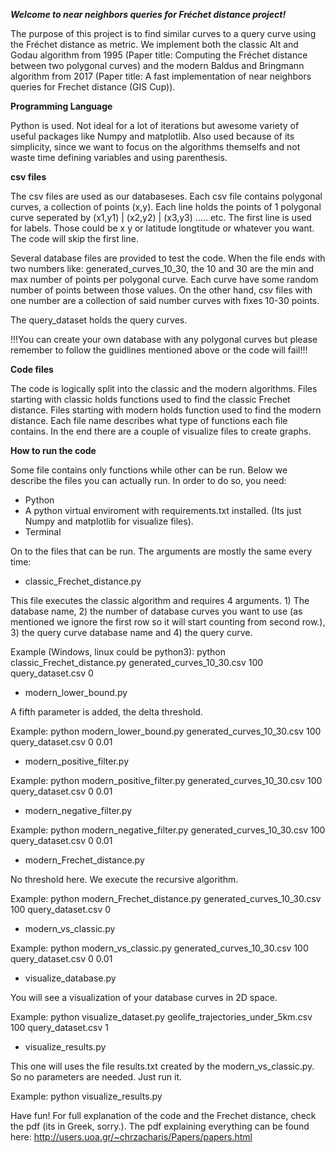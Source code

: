 ***Welcome to near neighbors queries for Fréchet distance project!***

The purpose of this project is to find similar curves to a query curve using the Fréchet distance as metric. We implement both the classic Alt and Godau algorithm from 1995 (Paper title: Computing the Fréchet distance between two polygonal curves) and the modern Baldus and Bringmann algorithm from 2017 (Paper title: A fast implementation of near neighbors queries for Frechet distance (GIS Cup)).

**Programming Language**

Python is used. Not ideal for a lot of iterations but awesome variety of useful packages like Numpy and matplotlib. Also used because of its simplicity, since we want to focus on the algorithms themselfs and not waste time defining variables and using parenthesis. 

**csv files**

The csv files are used as our databaseses. Each csv file contains polygonal curves, a collection of points (x,y). Each line holds the points of 1 polygonal curve seperated by (x1,y1) | (x2,y2) | (x3,y3) ..... etc. The first line is used for labels. Those could be x y or latitude longtitude or whatever you want. The code will skip the first line. 

Several database files are provided to test the code. When the file ends with two numbers like: generated_curves_10_30, the 10 and 30 are the min and max number of points per polygonal curve. Each curve have some random number of points between those values. On the other hand, csv files with one number are a collection of said number curves with fixes 10-30 points. 

The query_dataset holds the query curves.

!!!You can create your own database with any polygonal curves but please remember to follow the guidlines mentioned above or the code will fail!!!

**Code files**

The code is logically split into the classic and the modern algorithms. Files starting with classic holds functions used to find the classic Frechet distance. Files starting with modern holds function used to find the modern distance. Each file name describes what type of functions each file contains. In the end there are a couple of visualize files to create graphs. 

**How to run the code**

Some file contains only functions while other can be run. Below we describe the files you can actually run. In order to do so, you need: 

- Python 
- A python virtual enviroment with requirements.txt installed. (Its just Numpy and matplotlib for visualize files).
- Terminal

On to the files that can be run. The arguments are mostly the same every time:


- classic_Frechet_distance.py

This file executes the classic algorithm and requires 4 arguments. 1) The database name, 2) the number of database curves you want to use (as mentioned we ignore the first row so it will start counting from second row.), 3) the query curve database name and 4) the query curve. 

Example (Windows, linux could be python3): python classic_Frechet_distance.py generated_curves_10_30.csv 100 query_dataset.csv 0

- modern_lower_bound.py

A fifth parameter is added, the delta threshold.

Example: python modern_lower_bound.py generated_curves_10_30.csv 100 query_dataset.csv 0 0.01

- modern_positive_filter.py

Example: python modern_positive_filter.py generated_curves_10_30.csv 100 query_dataset.csv 0 0.01

- modern_negative_filter.py

Example: python modern_negative_filter.py generated_curves_10_30.csv 100 query_dataset.csv 0 0.01

- modern_Frechet_distance.py

No threshold here. We execute the recursive algorithm.

Example: python modern_Frechet_distance.py generated_curves_10_30.csv 100 query_dataset.csv 0

- modern_vs_classic.py

Example: python modern_vs_classic.py generated_curves_10_30.csv 100 query_dataset.csv 0 0.01

- visualize_database.py

You will see a visualization of your database curves in 2D space.

Example: python visualize_dataset.py geolife_trajectories_under_5km.csv 100 query_dataset.csv 1

- visualize_results.py

This one will uses the file results.txt created by the modern_vs_classic.py. So no parameters are needed. Just run it.

Example: python visualize_results.py


Have fun! For full explanation of the code and the Frechet distance, check the pdf (its in Greek, sorry.).
The pdf explaining everything can be found here: http://users.uoa.gr/~chrzacharis/Papers/papers.html

